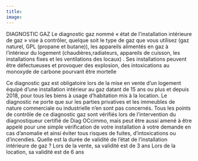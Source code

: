 ```yaml
---
title: 
image:
---
```


DIAGNOSTIC GAZ
Le diagnostic gaz nommé « état de l'installation intérieure de gaz » vise à contrôler, quelque soit le type de gaz que vous utilisez (gaz naturel, GPL (propane et butane)), les appareils alimentés en gaz à l’intérieur du logement (chaudières,radiateurs, appareils de cuisson, les installations fixes et les ventilations des locaux) .
Ses installations peuvent être défectueuses et provoquer des explosion, des intoxications au monoxyde de carbone pourvant être mortelle
 
Ce diagnostic gaz est obligatoire lors de la mise en vente d’un logement équipé d’une installation intérieur au gaz datant de 15 ans ou plus et depuis 2018, pour tous les biens à usage d’habitation mis à la location. Le diagnostic ne porte que sur les parties privatives et les immeubles de nature commerciale ou industrielle n’en sont pas concernés.
Tous les points de contrôle de ce diagnostic gaz sont vérifiés lors de l’intervention du diagnostiqueur certifié de Diag OCcimmo, mais peut être aussi amené à être appelé pour une simple vérification de votre installation à votre demande en cas d’anomalie et ainsi éviter tous risques de fuites, d’intoxications ou d’incendies.
Quelle est la durée de validité de l’état de l’installation intérieure de gaz ?
Lors de la vente, sa validité est de 3 ans
Lors de la location, sa validité est de 6 ans
